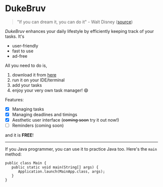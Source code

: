 # DukeBruv

>"If you can dream it, you can do it" - Walt Disney ([source](https://www.brainyquote.com/quotes/walt_disney_130027))

*DukeBruv* enhances your daily lifestyle by efficiently keeping track of your tasks. It's
* user-friendly
* fast to use
* ad-free

All you need to do is,
1. download it from [here](https://github.com/mohamedsaf1/ip)
2. run it on your IDE/terminal
3. add your tasks
4. enjoy your very own task manager! :smile:

Features:
- [x] Managing tasks
- [x] Managing deadlines and timings
- [x] Aesthetic user interface (~~coming soon~~ try it out now!)
- [ ] Reminders (coming soon)

and it is **FREE**!

<hr />
If you Java programmer, you can use it to practice Java too. Here's the <code>main</code> method:

<pre><code>public class Main {
   public static void main(String[] args) {
      Application.launch(MainApp.class, args);
   }
}</code></pre>